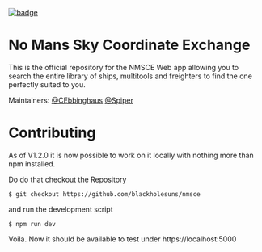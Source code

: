 [![badge](https://badgen.net/badge/Try%20it/Online/green?icon=visualstudio)](https://vscode.dev/github/blackholesuns/nmsce)

# No Mans Sky Coordinate Exchange

This is the official repository for the NMSCE Web app allowing you to search the entire library of ships, multitools and freighters to find the one perfectly suited to you.

Maintainers: [@CEbbinghaus](https://github.com/CEbbinghaus) [@Spiper](https://github.com/spip01)

# Contributing
As of V1.2.0 it is now possible to work on it locally with nothing more than npm installed. 

Do do that checkout the Repository
```
$ git checkout https://github.com/blackholesuns/nmsce
```
and run the development script
```
$ npm run dev
```
Voila. Now it should be available to test under https://localhost:5000



